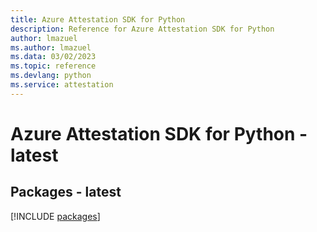 ```yaml
---
title: Azure Attestation SDK for Python
description: Reference for Azure Attestation SDK for Python
author: lmazuel
ms.author: lmazuel
ms.data: 03/02/2023
ms.topic: reference
ms.devlang: python
ms.service: attestation
---
```

# Azure Attestation SDK for Python - latest
## Packages - latest
[!INCLUDE [packages](attestation-index.md)]